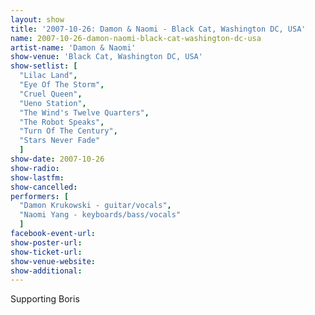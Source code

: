 ```yaml
---
layout: show
title: '2007-10-26: Damon & Naomi - Black Cat, Washington DC, USA'
name: 2007-10-26-damon-naomi-black-cat-washington-dc-usa
artist-name: 'Damon & Naomi'
show-venue: 'Black Cat, Washington DC, USA'
show-setlist: [
  "Lilac Land",
  "Eye Of The Storm",
  "Cruel Queen",
  "Ueno Station",
  "The Wind's Twelve Quarters",
  "The Robot Speaks",
  "Turn Of The Century",
  "Stars Never Fade"
  ]
show-date: 2007-10-26
show-radio: 
show-lastfm: 
show-cancelled: 
performers: [
  "Damon Krukowski - guitar/vocals",
  "Naomi Yang - keyboards/bass/vocals"
  ]
facebook-event-url: 
show-poster-url: 
show-ticket-url: 
show-venue-website: 
show-additional: 
---
```


Supporting Boris